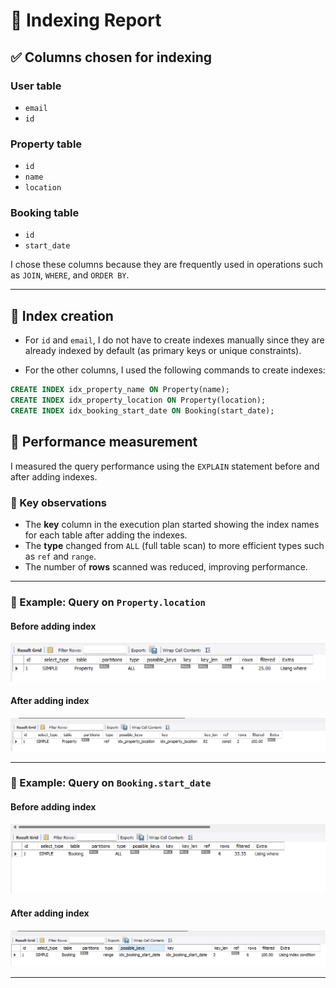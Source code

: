 # 📄 Indexing Report

## ✅ Columns chosen for indexing

### User table

- `email`
- `id`

### Property table

- `id`
- `name`
- `location`

### Booking table

- `id`
- `start_date`

I chose these columns because they are frequently used in operations such as `JOIN`, `WHERE`, and `ORDER BY`.

---

## 🔧 Index creation

- For `id` and `email`, I do not have to create indexes manually since they are already indexed by default (as primary keys or unique constraints).

- For the other columns, I used the following commands to create indexes:

```sql
CREATE INDEX idx_property_name ON Property(name);
CREATE INDEX idx_property_location ON Property(location);
CREATE INDEX idx_booking_start_date ON Booking(start_date);

```

## 🚀 Performance measurement

I measured the query performance using the `EXPLAIN` statement before and after adding indexes.

### 🔎 Key observations

- The **key** column in the execution plan started showing the index names for each table after adding the indexes.
- The **type** changed from `ALL` (full table scan) to more efficient types such as `ref` and `range`.
- The number of **rows** scanned was reduced, improving performance.

---

### 📸 Example: Query on `Property.location`

#### Before adding index

![Before index - Property location](./Location_test_before.png)

#### After adding index

![After index - Property location](./location_test_after.png)

---

### 📸 Example: Query on `Booking.start_date`

#### Before adding index

![Before index - Booking start_date](./Booking_Test_before.png)

#### After adding index

![After index - Booking start_date](./Booking_test_after.png)

---
```
